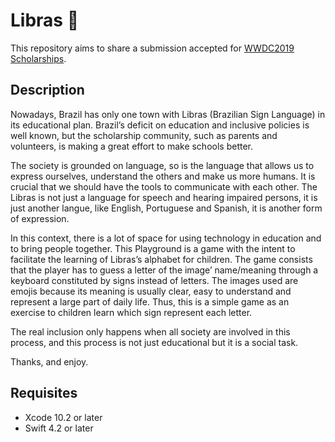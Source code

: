 # Libras 🤟

This repository aims to share a submission accepted for [WWDC2019 Scholarships](https://developer.apple.com/wwdc19/).

## Description

Nowadays, Brazil has only one town with Libras (Brazilian Sign Language) in its educational plan. Brazil’s deficit on education and inclusive policies is well known, but the scholarship community, such as parents and volunteers, is making a great effort to make schools better.

The society is grounded on language, so is the language that allows us to express ourselves, understand the others and make us more humans. It is crucial that we should have the tools to communicate with each other. The Libras is not just a language for speech and hearing impaired persons, it is just another langue, like English, Portuguese and Spanish, it is another form of expression.

In this context, there is a lot of space for using technology in education and to bring people together. This Playground is a game with the intent to facilitate the learning of Libras’s alphabet for children. The game consists that the player has to guess a letter of the image’ name/meaning through a keyboard constituted by signs instead of letters. The images used are emojis because its meaning is usually clear, easy to understand and represent a large part of daily life. Thus, this is a simple game as an exercise to children learn which sign represent each letter.

The real inclusion only happens when all society are involved in this process, and this process is not just educational but it is a social task.

Thanks, and enjoy.

## Requisites

- Xcode 10.2 or later
- Swift 4.2 or later
